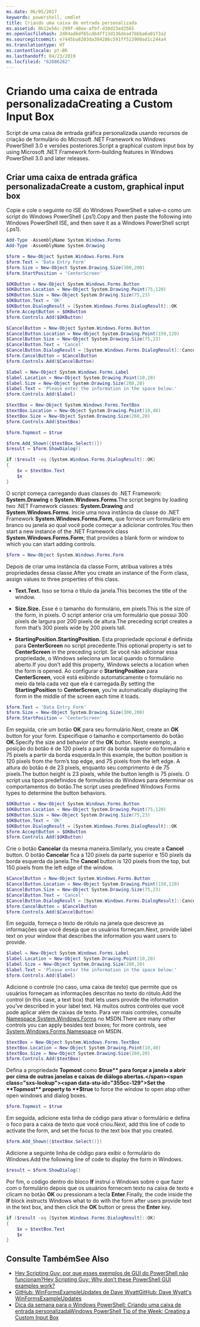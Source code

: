 ```yaml
---
ms.date: 06/05/2017
keywords: powershell, cmdlet
title: Criando uma caixa de entrada personalizada
ms.assetid: 0b12e56c-299f-40ee-afbf-d30d23ed2565
ms.openlocfilehash: 2d04ad6df65cdb4ff13d136dea47bbba6a01f3a2
ms.sourcegitcommit: e7445ba8203da304286c591ff513900ad1c244a4
ms.translationtype: HT
ms.contentlocale: pt-BR
ms.lasthandoff: 04/23/2019
ms.locfileid: "62086282"
---
```

# <a name="creating-a-custom-input-box"></a><span data-ttu-id="355cc-103">Criando uma caixa de entrada personalizada</span><span class="sxs-lookup"><span data-stu-id="355cc-103">Creating a Custom Input Box</span></span>

<span data-ttu-id="355cc-104">Script de uma caixa de entrada gráfica personalizada usando recursos de criação de formulário do Microsoft .NET Framework no Windows PowerShell 3.0 e versões posteriores.</span><span class="sxs-lookup"><span data-stu-id="355cc-104">Script a graphical custom input box by using Microsoft .NET Framework form-building features in Windows PowerShell 3.0 and later releases.</span></span>

## <a name="create-a-custom-graphical-input-box"></a><span data-ttu-id="355cc-105">Criar uma caixa de entrada gráfica personalizada</span><span class="sxs-lookup"><span data-stu-id="355cc-105">Create a custom, graphical input box</span></span>

<span data-ttu-id="355cc-106">Copie e cole o seguinte no ISE do Windows PowerShell e salve-o como um script do Windows PowerShell (.ps1).</span><span class="sxs-lookup"><span data-stu-id="355cc-106">Copy and then paste the following into Windows PowerShell ISE, and then save it as a Windows PowerShell script (.ps1).</span></span>

```powershell
Add-Type -AssemblyName System.Windows.Forms
Add-Type -AssemblyName System.Drawing

$form = New-Object System.Windows.Forms.Form
$form.Text = 'Data Entry Form'
$form.Size = New-Object System.Drawing.Size(300,200)
$form.StartPosition = 'CenterScreen'

$OKButton = New-Object System.Windows.Forms.Button
$OKButton.Location = New-Object System.Drawing.Point(75,120)
$OKButton.Size = New-Object System.Drawing.Size(75,23)
$OKButton.Text = 'OK'
$OKButton.DialogResult = [System.Windows.Forms.DialogResult]::OK
$form.AcceptButton = $OKButton
$form.Controls.Add($OKButton)

$CancelButton = New-Object System.Windows.Forms.Button
$CancelButton.Location = New-Object System.Drawing.Point(150,120)
$CancelButton.Size = New-Object System.Drawing.Size(75,23)
$CancelButton.Text = 'Cancel'
$CancelButton.DialogResult = [System.Windows.Forms.DialogResult]::Cancel
$form.CancelButton = $CancelButton
$form.Controls.Add($CancelButton)

$label = New-Object System.Windows.Forms.Label
$label.Location = New-Object System.Drawing.Point(10,20)
$label.Size = New-Object System.Drawing.Size(280,20)
$label.Text = 'Please enter the information in the space below:'
$form.Controls.Add($label)

$textBox = New-Object System.Windows.Forms.TextBox
$textBox.Location = New-Object System.Drawing.Point(10,40)
$textBox.Size = New-Object System.Drawing.Size(260,20)
$form.Controls.Add($textBox)

$form.Topmost = $true

$form.Add_Shown({$textBox.Select()})
$result = $form.ShowDialog()

if ($result -eq [System.Windows.Forms.DialogResult]::OK)
{
    $x = $textBox.Text
    $x
}
```

<span data-ttu-id="355cc-107">O script começa carregando duas classes do .NET Framework: **System.Drawing** e **System.Windows.Forms**.</span><span class="sxs-lookup"><span data-stu-id="355cc-107">The script begins by loading two .NET Framework classes: **System.Drawing** and **System.Windows.Forms**.</span></span> <span data-ttu-id="355cc-108">Inicie uma nova instância da classe do .NET Framework **System.Windows.Forms.Form**, que fornece um formulário em branco ou janela ao qual você pode começar a adicionar controles.</span><span class="sxs-lookup"><span data-stu-id="355cc-108">You then start a new instance of the .NET Framework class **System.Windows.Forms.Form**; that provides a blank form or window to which you can start adding controls.</span></span>

```powershell
$form = New-Object System.Windows.Forms.Form
```

<span data-ttu-id="355cc-109">Depois de criar uma instância da classe Form, atribua valores a três propriedades dessa classe.</span><span class="sxs-lookup"><span data-stu-id="355cc-109">After you create an instance of the Form class, assign values to three properties of this class.</span></span>

- <span data-ttu-id="355cc-110">**Text.**</span><span class="sxs-lookup"><span data-stu-id="355cc-110">**Text.**</span></span> <span data-ttu-id="355cc-111">Isso se torna o título da janela.</span><span class="sxs-lookup"><span data-stu-id="355cc-111">This becomes the title of the window.</span></span>

- <span data-ttu-id="355cc-112">**Size.**</span><span class="sxs-lookup"><span data-stu-id="355cc-112">**Size.**</span></span> <span data-ttu-id="355cc-113">Esse é o tamanho do formulário, em pixels.</span><span class="sxs-lookup"><span data-stu-id="355cc-113">This is the size of the form, in pixels.</span></span> <span data-ttu-id="355cc-114">O script anterior cria um formulário que possui 300 pixels de largura por 200 pixels de altura.</span><span class="sxs-lookup"><span data-stu-id="355cc-114">The preceding script creates a form that’s 300 pixels wide by 200 pixels tall.</span></span>

- <span data-ttu-id="355cc-115">**StartingPosition.**</span><span class="sxs-lookup"><span data-stu-id="355cc-115">**StartingPosition.**</span></span> <span data-ttu-id="355cc-116">Esta propriedade opcional é definida para **CenterScreen** no script precedente.</span><span class="sxs-lookup"><span data-stu-id="355cc-116">This optional property is set to **CenterScreen** in the preceding script.</span></span> <span data-ttu-id="355cc-117">Se você não adicionar essa propriedade, o Windows seleciona um local quando o formulário aberto.</span><span class="sxs-lookup"><span data-stu-id="355cc-117">If you don’t add this property, Windows selects a location when the form is opened.</span></span> <span data-ttu-id="355cc-118">Ao configurar o **StartingPosition** para **CenterScreen**, você está exibindo automaticamente o formulário no meio da tela cada vez que ela é carregada.</span><span class="sxs-lookup"><span data-stu-id="355cc-118">By setting the **StartingPosition** to **CenterScreen**, you’re automatically displaying the form in the middle of the screen each time it loads.</span></span>

```powershell
$form.Text = 'Data Entry Form'
$form.Size = New-Object System.Drawing.Size(300,200)
$form.StartPosition = 'CenterScreen'
```

<span data-ttu-id="355cc-119">Em seguida, crie um botão **OK** para seu formulário.</span><span class="sxs-lookup"><span data-stu-id="355cc-119">Next, create an **OK** button for your form.</span></span> <span data-ttu-id="355cc-120">Especifique o tamanho e comportamento do botão **OK**.</span><span class="sxs-lookup"><span data-stu-id="355cc-120">Specify the size and behavior of the **OK** button.</span></span> <span data-ttu-id="355cc-121">Neste exemplo, a posição do botão é de 120 pixels a partir da borda superior do formulário e 75 pixels a partir da borda esquerda.</span><span class="sxs-lookup"><span data-stu-id="355cc-121">In this example, the button position is 120 pixels from the form’s top edge, and 75 pixels from the left edge.</span></span> <span data-ttu-id="355cc-122">A altura do botão é de 23 pixels, enquanto seu comprimento é de 75 pixels.</span><span class="sxs-lookup"><span data-stu-id="355cc-122">The button height is 23 pixels, while the button length is 75 pixels.</span></span> <span data-ttu-id="355cc-123">O script usa tipos predefinidos de formulários do Windows para determinar os comportamentos do botão.</span><span class="sxs-lookup"><span data-stu-id="355cc-123">The script uses predefined Windows Forms types to determine the button behaviors.</span></span>

```powershell
$OKButton = New-Object System.Windows.Forms.Button
$OKButton.Location = New-Object System.Drawing.Point(75,120)
$OKButton.Size = New-Object System.Drawing.Size(75,23)
$OKButton.Text = 'OK'
$OKButton.DialogResult = [System.Windows.Forms.DialogResult]::OK
$form.AcceptButton = $OKButton
$form.Controls.Add($OKButton)
```

<span data-ttu-id="355cc-124">Crie o botão **Cancelar** da mesma maneira.</span><span class="sxs-lookup"><span data-stu-id="355cc-124">Similarly, you create a **Cancel** button.</span></span> <span data-ttu-id="355cc-125">O botão **Cancelar** fica a 120 pixels da parte superior e 150 pixels da borda esquerda da janela.</span><span class="sxs-lookup"><span data-stu-id="355cc-125">The **Cancel** button is 120 pixels from the top, but 150 pixels from the left edge of the window.</span></span>

```powershell
$CancelButton = New-Object System.Windows.Forms.Button
$CancelButton.Location = New-Object System.Drawing.Point(150,120)
$CancelButton.Size = New-Object System.Drawing.Size(75,23)
$CancelButton.Text = 'Cancel'
$CancelButton.DialogResult = [System.Windows.Forms.DialogResult]::Cancel
$form.CancelButton = $CancelButton
$form.Controls.Add($CancelButton)
```

<span data-ttu-id="355cc-126">Em seguida, forneça o texto de rótulo na janela que descreve as informações que você deseja que os usuários forneçam.</span><span class="sxs-lookup"><span data-stu-id="355cc-126">Next, provide label text on your window that describes the information you want users to provide.</span></span>

```powershell
$label = New-Object System.Windows.Forms.Label
$label.Location = New-Object System.Drawing.Point(10,20)
$label.Size = New-Object System.Drawing.Size(280,20)
$label.Text = 'Please enter the information in the space below:'
$form.Controls.Add($label)
```

<span data-ttu-id="355cc-127">Adicione o controle (no caso, uma caixa de texto) que permite que os usuários forneçam as informações descritas no texto do rótulo.</span><span class="sxs-lookup"><span data-stu-id="355cc-127">Add the control (in this case, a text box) that lets users provide the information you’ve described in your label text.</span></span> <span data-ttu-id="355cc-128">Há muitos outros controles que você pode aplicar além de caixas de texto. Para ver mais controles, consulte [Namespace System.Windows.Forms](https://msdn.microsoft.com/library/k50ex0x9(v=vs.110).aspx) no MSDN.</span><span class="sxs-lookup"><span data-stu-id="355cc-128">There are many other controls you can apply besides text boxes; for more controls, see [System.Windows.Forms Namespace](https://msdn.microsoft.com/library/k50ex0x9(v=vs.110).aspx) on MSDN.</span></span>

```powershell
$textBox = New-Object System.Windows.Forms.TextBox
$textBox.Location = New-Object System.Drawing.Point(10,40)
$textBox.Size = New-Object System.Drawing.Size(260,20)
$form.Controls.Add($textBox)
```

<span data-ttu-id="355cc-129">Defina a propriedade **Topmost** como **$true** para forçar a janela a abrir por cima de outras janelas e caixas de diálogo abertas.</span><span class="sxs-lookup"><span data-stu-id="355cc-129">Set the **Topmost** property to **$true** to force the window to open atop other open windows and dialog boxes.</span></span>

```powershell
$form.Topmost = $true
```

<span data-ttu-id="355cc-130">Em seguida, adicione esta linha de código para ativar o formulário e defina o foco para a caixa de texto que você criou.</span><span class="sxs-lookup"><span data-stu-id="355cc-130">Next, add this line of code to activate the form, and set the focus to the text box that you created.</span></span>

```powershell
$form.Add_Shown({$textBox.Select()})
```

<span data-ttu-id="355cc-131">Adicione a seguinte linha de código para exibir o formulário do Windows.</span><span class="sxs-lookup"><span data-stu-id="355cc-131">Add the following line of code to display the form in Windows.</span></span>

```powershell
$result = $form.ShowDialog()
```

<span data-ttu-id="355cc-132">Por fim, o código dentro do bloco **If** instrui o Windows sobre o que fazer com o formulário depois que os usuários fornecem texto na caixa de texto e clicam no botão **OK** ou pressionam a tecla **Enter**.</span><span class="sxs-lookup"><span data-stu-id="355cc-132">Finally, the code inside the **If** block instructs Windows what to do with the form after users provide text in the text box, and then click the **OK** button or press the **Enter** key.</span></span>

```powershell
if ($result -eq [System.Windows.Forms.DialogResult]::OK)
{
    $x = $textBox.Text
    $x
}
```

## <a name="see-also"></a><span data-ttu-id="355cc-133">Consulte Também</span><span class="sxs-lookup"><span data-stu-id="355cc-133">See Also</span></span>

- [<span data-ttu-id="355cc-134">Hey Scripting Guy:  por que esses exemplos de GUI do PowerShell não funcionam?</span><span class="sxs-lookup"><span data-stu-id="355cc-134">Hey Scripting Guy:  Why don’t these PowerShell GUI examples work?</span></span>](https://go.microsoft.com/fwlink/?LinkId=506644)
- [<span data-ttu-id="355cc-135">GitHub: WinFormsExampleUpdates de Dave Wyatt</span><span class="sxs-lookup"><span data-stu-id="355cc-135">GitHub: Dave Wyatt's WinFormsExampleUpdates</span></span>](https://github.com/dlwyatt/WinFormsExampleUpdates)
- [<span data-ttu-id="355cc-136">Dica da semana para o Windows PowerShell:  Criando uma caixa de entrada personalizada</span><span class="sxs-lookup"><span data-stu-id="355cc-136">Windows PowerShell Tip of the Week:  Creating a Custom Input Box</span></span>](https://technet.microsoft.com/library/ff730941.aspx)
